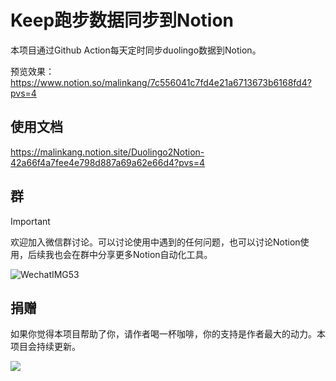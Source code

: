# Keep跑步数据同步到Notion


本项目通过Github Action每天定时同步duolingo数据到Notion。

预览效果：https://www.notion.so/malinkang/7c556041c7fd4e21a6713673b6168fd4?pvs=4



## 使用文档

https://malinkang.notion.site/Duolingo2Notion-42a66f4a7fee4e798d887a69a62e66d4?pvs=4 

## 群
> [!IMPORTANT]  
> 欢迎加入微信群讨论。可以讨论使用中遇到的任何问题，也可以讨论Notion使用，后续我也会在群中分享更多Notion自动化工具。

![WechatIMG53](https://github.com/malinkang/weread2notion-pro/assets/3365208/351f05cb-a3e7-4bfd-8602-26f81d111388)


## 捐赠

如果你觉得本项目帮助了你，请作者喝一杯咖啡，你的支持是作者最大的动力。本项目会持续更新。

![](./asset/WechatIMG27.jpg)

